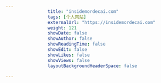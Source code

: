 ---
                title: "insidemordecai.com"
                tags: [个人网站]
                externalUrl: "https://insidemordecai.com"
                weight: 121
                showDate: false
                showAuthor: false
                showReadingTime: false
                showEdit: false
                showLikes: false
                showViews: false
                layoutBackgroundHeaderSpace: false
                ---

